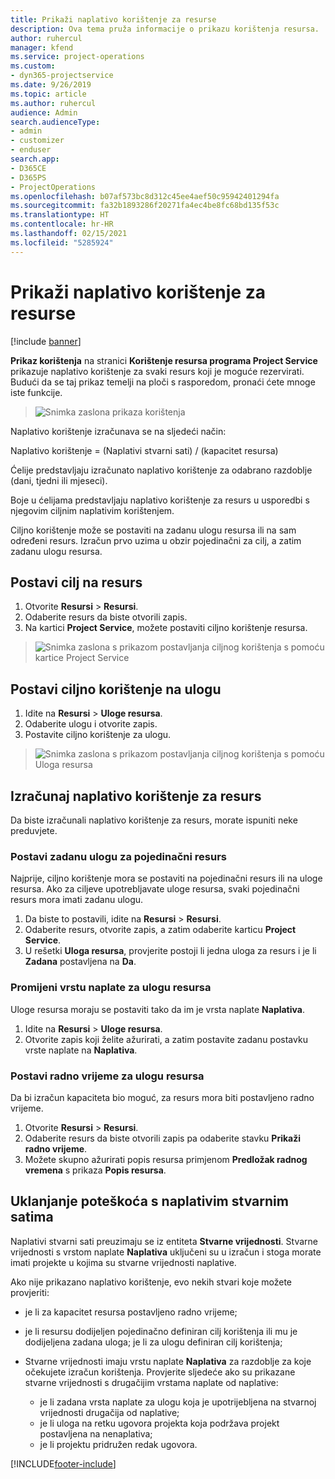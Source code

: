```yaml
---
title: Prikaži naplativo korištenje za resurse
description: Ova tema pruža informacije o prikazu korištenja resursa.
author: ruhercul
manager: kfend
ms.service: project-operations
ms.custom:
- dyn365-projectservice
ms.date: 9/26/2019
ms.topic: article
ms.author: ruhercul
audience: Admin
search.audienceType:
- admin
- customizer
- enduser
search.app:
- D365CE
- D365PS
- ProjectOperations
ms.openlocfilehash: b07af573bc8d312c45ee4aef50c95942401294fa
ms.sourcegitcommit: fa32b1893286f20271fa4ec4be8fc68bd135f53c
ms.translationtype: HT
ms.contentlocale: hr-HR
ms.lasthandoff: 02/15/2021
ms.locfileid: "5285924"
---
```

# <a name="view-chargeable-utilization-for-resources"></a>Prikaži naplativo korištenje za resurse

[!include [banner](../includes/psa-now-project-operations.md)]
 
**Prikaz korištenja** na stranici **Korištenje resursa programa Project Service** prikazuje naplativo korištenje za svaki resurs koji je moguće rezervirati. Budući da se taj prikaz temelji na ploči s rasporedom, pronaći ćete mnoge iste funkcije.

> ![Snimka zaslona prikaza korištenja](media/FAQ-utilization-1.png)
 

Naplativo korištenje izračunava se na sljedeći način:

   Naplativo korištenje = (Naplativi stvarni sati) / (kapacitet resursa)

Ćelije predstavljaju izračunato naplativo korištenje za odabrano razdoblje (dani, tjedni ili mjeseci).

Boje u ćelijama predstavljaju naplativo korištenje za resurs u usporedbi s njegovim ciljnim naplativim korištenjem. 

Ciljno korištenje može se postaviti na zadanu ulogu resursa ili na sam određeni resurs. Izračun prvo uzima u obzir pojedinačni za cilj, a zatim zadanu ulogu resursa.

## <a name="set-target-on-a-resource"></a>Postavi cilj na resurs

1. Otvorite **Resursi** \> **Resursi**. 
2. Odaberite resurs da biste otvorili zapis. 
3. Na kartici **Project Service**, možete postaviti ciljno korištenje resursa.

> ![Snimka zaslona s prikazom postavljanja ciljnog korištenja s pomoću kartice Project Service](media/FAQ-utilization-2.png)
 
## <a name="set-target-utilization-on-a-role"></a>Postavi ciljno korištenje na ulogu

1. Idite na **Resursi** \> **Uloge resursa**. 
2. Odaberite ulogu i otvorite zapis. 
3. Postavite ciljno korištenje za ulogu.

> ![Snimka zaslona s prikazom postavljanja ciljnog korištenja s pomoću Uloga resursa](media/FAQ-utilization-3.png)
 
## <a name="calculate-chargeable-utilization-for-a-resource"></a>Izračunaj naplativo korištenje za resurs

Da biste izračunali naplativo korištenje za resurs, morate ispuniti neke preduvjete. 

### <a name="set-default-role-for-individual-resource"></a>Postavi zadanu ulogu za pojedinačni resurs

Najprije, ciljno korištenje mora se postaviti na pojedinačni resurs ili na uloge resursa. Ako za ciljeve upotrebljavate uloge resursa, svaki pojedinačni resurs mora imati zadanu ulogu. 

1. Da biste to postavili, idite na **Resursi** \> **Resursi**. 
2. Odaberite resurs, otvorite zapis, a zatim odaberite karticu **Project Service**. 
3. U rešetki **Uloga resursa**, provjerite postoji li jedna uloga za resurs i je li **Zadana** postavljena na **Da**.
 
### <a name="change-billing-type-for-resource-role"></a>Promijeni vrstu naplate za ulogu resursa

Uloge resursa moraju se postaviti tako da im je vrsta naplate **Naplativa**. 

1. Idite na **Resursi** \> **Uloge resursa**. 
2. Otvorite zapis koji želite ažurirati, a zatim postavite zadanu postavku vrste naplate na **Naplativa**.

### <a name="set-working-hours-for-resource-role"></a>Postavi radno vrijeme za ulogu resursa
 
Da bi izračun kapaciteta bio moguć, za resurs mora biti postavljeno radno vrijeme. 

1. Otvorite **Resursi** \> **Resursi**. 
2. Odaberite resurs da biste otvorili zapis pa odaberite stavku **Prikaži radno vrijeme**. 
3. Možete skupno ažurirati popis resursa primjenom **Predložak radnog vremena** s prikaza **Popis resursa**.

## <a name="troubleshooting-chargeable-actual-hours"></a>Uklanjanje poteškoća s naplativim stvarnim satima

Naplativi stvarni sati preuzimaju se iz entiteta **Stvarne vrijednosti**. Stvarne vrijednosti s vrstom naplate **Naplativa** uključeni su u izračun i stoga morate imati projekte u kojima su stvarne vrijednosti naplative.

Ako nije prikazano naplativo korištenje, evo nekih stvari koje možete provjeriti:

- je li za kapacitet resursa postavljeno radno vrijeme;
- je li resursu dodijeljen pojedinačno definiran cilj korištenja ili mu je dodijeljena zadana uloga; je li za ulogu definiran cilj korištenja;
- Stvarne vrijednosti imaju vrstu naplate **Naplativa** za razdoblje za koje očekujete izračun korištenja. Provjerite sljedeće ako su prikazane stvarne vrijednosti s drugačijim vrstama naplate od naplative:

  - je li zadana vrsta naplate za ulogu koja je upotrijebljena na stvarnoj vrijednosti drugačija od naplative;
  - je li uloga na retku ugovora projekta koja podržava projekt postavljena na nenaplativa;
  - je li projektu pridružen redak ugovora.



[!INCLUDE[footer-include](../includes/footer-banner.md)]